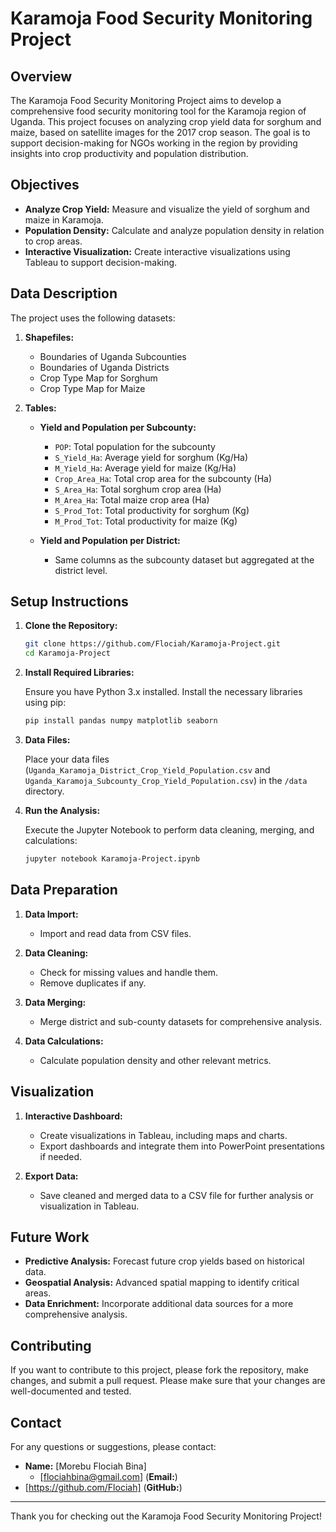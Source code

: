 # Karamoja Food Security Monitoring Project

## Overview

The Karamoja Food Security Monitoring Project aims to develop a comprehensive food security monitoring tool for the Karamoja region of Uganda. This project focuses on analyzing crop yield data for sorghum and maize, based on satellite images for the 2017 crop season. The goal is to support decision-making for NGOs working in the region by providing insights into crop productivity and population distribution.

## Objectives

- **Analyze Crop Yield:** Measure and visualize the yield of sorghum and maize in Karamoja.
- **Population Density:** Calculate and analyze population density in relation to crop areas.
- **Interactive Visualization:** Create interactive visualizations using Tableau to support decision-making.

## Data Description

The project uses the following datasets:

1. **Shapefiles:**
   - Boundaries of Uganda Subcounties
   - Boundaries of Uganda Districts
   - Crop Type Map for Sorghum
   - Crop Type Map for Maize

2. **Tables:**
   - **Yield and Population per Subcounty:**
     - `POP`: Total population for the subcounty
     - `S_Yield_Ha`: Average yield for sorghum (Kg/Ha)
     - `M_Yield_Ha`: Average yield for maize (Kg/Ha)
     - `Crop_Area_Ha`: Total crop area for the subcounty (Ha)
     - `S_Area_Ha`: Total sorghum crop area (Ha)
     - `M_Area_Ha`: Total maize crop area (Ha)
     - `S_Prod_Tot`: Total productivity for sorghum (Kg)
     - `M_Prod_Tot`: Total productivity for maize (Kg)

   - **Yield and Population per District:**
     - Same columns as the subcounty dataset but aggregated at the district level.

## Setup Instructions

1. **Clone the Repository:**

   ```bash
   git clone https://github.com/Flociah/Karamoja-Project.git
   cd Karamoja-Project
   ```

2. **Install Required Libraries:**

   Ensure you have Python 3.x installed. Install the necessary libraries using pip:

   ```bash
   pip install pandas numpy matplotlib seaborn
   ```

3. **Data Files:**

   Place your data files (`Uganda_Karamoja_District_Crop_Yield_Population.csv` and `Uganda_Karamoja_Subcounty_Crop_Yield_Population.csv`) in the `/data` directory.

4. **Run the Analysis:**

   Execute the Jupyter Notebook to perform data cleaning, merging, and calculations:

   ```bash
   jupyter notebook Karamoja-Project.ipynb
   ```

## Data Preparation

1. **Data Import:**
   - Import and read data from CSV files.

2. **Data Cleaning:**
   - Check for missing values and handle them.
   - Remove duplicates if any.

3. **Data Merging:**
   - Merge district and sub-county datasets for comprehensive analysis.

4. **Data Calculations:**
   - Calculate population density and other relevant metrics.

## Visualization

1. **Interactive Dashboard:**
   - Create visualizations in Tableau, including maps and charts.
   - Export dashboards and integrate them into PowerPoint presentations if needed.

2. **Export Data:**
   - Save cleaned and merged data to a CSV file for further analysis or visualization in Tableau.

## Future Work

- **Predictive Analysis:** Forecast future crop yields based on historical data.
- **Geospatial Analysis:** Advanced spatial mapping to identify critical areas.
- **Data Enrichment:** Incorporate additional data sources for a more comprehensive analysis.

## Contributing

If you want to contribute to this project, please fork the repository, make changes, and submit a pull request. Please make sure that your changes are well-documented and tested.


## Contact

For any questions or suggestions, please contact:

- **Name:** [Morebu Flociah Bina]
  - [flociahbina@gmail.com] (**Email:**)
- [https://github.com/Flociah] (**GitHub:**)

---

Thank you for checking out the Karamoja Food Security Monitoring Project!

